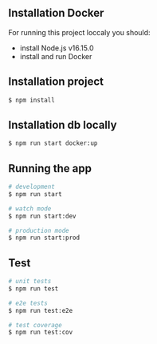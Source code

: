 ## Installation Docker

For running this project loccaly you should:
  - install Node.js v16.15.0
  - install and run Docker

## Installation project

```bash
$ npm install
```

## Installation db locally

```bash
$ npm run start docker:up
```

## Running the app

```bash
# development
$ npm run start

# watch mode
$ npm run start:dev

# production mode
$ npm run start:prod
```

## Test

```bash
# unit tests
$ npm run test

# e2e tests
$ npm run test:e2e

# test coverage
$ npm run test:cov
```
